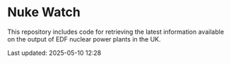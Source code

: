 # Nuke Watch

This repository includes code for retrieving the latest information available on the output of EDF nuclear power plants in the UK.

Last updated: 2025-05-10 12:28